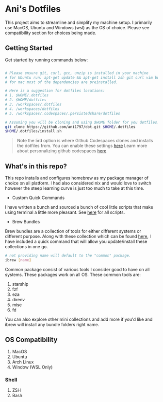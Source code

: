 # Ani's Dotfiles

This project aims to streamline and simplify my machine setup. I primarily use MacOS, Ubuntu and Windows (wsl) as the OS of choice. Please see compatibility section for choices being made.

## Getting Started

Get started by running commands below:

```sh

# Please ensure git, curl, gcc, unzip is installed in your machine
# for Ubuntu run: apt-get update && apt-get install zsh git curl vim build-essential unzip -y -qq
# for mac most of the dependencies are preinstalled.

# Here is a suggestion for dotfiles locations:
# 1. $HOME/.dotfiles
# 2. $HOME/dotfiles
# 3. /workspaces/.dotfiles
# 4. /workspaces/dotfiles
# 5. /workspaces/.codespaces/.persistedshare/dotfiles

# Assuming you will be cloning and using $HOME folder for you dotfiles.
git clone https://github.com/ani1797/dot.git $HOME/.dotfiles
$HOME/.dotfiles/install.sh
```

> Note the 5rd option is where Github Codespaces clones and installs the dotfiles from.
> You can enable these settings [here](https://github.com/settings/codespaces)
> Learn more about personalizing github codespaces [here](https://docs.github.com/en/codespaces/troubleshooting/troubleshooting-personalization-for-codespaces)

## What's in this repo?

This repo installs and configures homebrew as my package manager of choice on all platform. I had also considered nix and would love to switch however the steep learning curve is just too much to take at this time.

- Custom Quick Commands

I have written a bunch and sourced a bunch of cool little scripts that make using terminal a little more pleasant. See [here](shell/bin) for all scripts.

- Brew Bundles

Brew bundles are a collection of tools for either different systems or different purpose. Along with these collection which can be found [here](brew), I have included a quick command that will allow you update/install these collections in one go.

```sh
# not providing name will default to the "common" package.
ibrew [name]
```

Common package consist of various tools I consider good to have on all systems. These packages work on all OS. These common tools are:

1. starship
2. fzf
3. eza
4. direnv
5. mise
6. fd

You can also explore other mini collections and add more if you'd like and ibrew will install any bundle folders right name.

## OS Compatibility

1. MacOS
2. Ubuntu
3. Arch Linux
4. Window (WSL Only)

### Shell

1. ZSH
2. Bash
